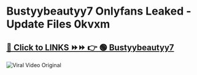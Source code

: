 
 # Bustyybeautyy7 Onlyfans Leaked - Update Files 0kvxm

## <h2><a href="https://clipsfans.com/Bustyybeautyy7&ref=git">🔗 Click to LINKS ⏩⏩ 👉 🟢 Bustyybeautyy7 </a></h2>

<a href="https://clipsfans.com/Bustyybeautyy7&ref=git" rel="nofollow" data-target="animated-image.originalLink"><img src="https://i.ibb.co.com/xMMVF88/686577567.gif" alt="Viral Video Original" style="max-width: 100%; display: inline-block;" data-target="animated-image.originalImage"></a>

